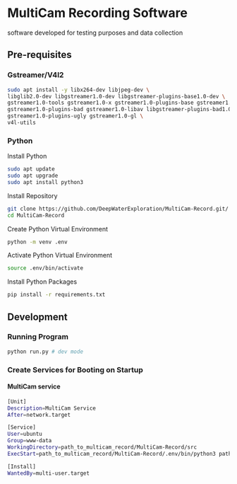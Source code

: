 # MultiCam Recording Software

software developed for testing purposes and data collection


## Pre-requisites

### Gstreamer/V4l2

```bash
sudo apt install -y libx264-dev libjpeg-dev \
libglib2.0-dev libgstreamer1.0-dev libgstreamer-plugins-base1.0-dev \
gstreamer1.0-tools gstreamer1.0-x gstreamer1.0-plugins-base gstreamer1.0-plugins-good \
gstreamer1.0-plugins-bad gstreamer1.0-libav libgstreamer-plugins-bad1.0-dev \
gstreamer1.0-plugins-ugly gstreamer1.0-gl \
v4l-utils
```

### Python

Install Python
```bash
sudo apt update
sudo apt upgrade
sudo apt install python3
```

Install Repository
```bash
git clone https://github.com/DeepWaterExploration/MultiCam-Record.git/
cd MultiCam-Record
```

Create Python Virtual Environment
```bash
python -m venv .env
```

Activate Python Virtual Environment
```bash
source .env/bin/activate
```

Install Python Packages
```bash
pip install -r requirements.txt
```

## Development

### Running Program

```bash
python run.py # dev mode
```

### Create Services for Booting on Startup

#### MultiCam service

```bash
[Unit]
Description=MultiCam Service
After=network.target

[Service]
User=ubuntu
Group=www-data
WorkingDirectory=path_to_multicam_record/MultiCam-Record/src
ExecStart=path_to_multicam_record/MultiCam-Record/.env/bin/python3 path_to_multicam_record/MultiCam-Record/src/run.py

[Install]
WantedBy=multi-user.target
```
